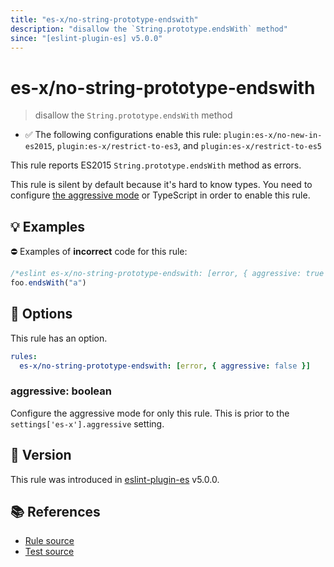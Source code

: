 ```yaml
---
title: "es-x/no-string-prototype-endswith"
description: "disallow the `String.prototype.endsWith` method"
since: "[eslint-plugin-es] v5.0.0"
---
```


# es-x/no-string-prototype-endswith
> disallow the `String.prototype.endsWith` method

- ✅ The following configurations enable this rule: `plugin:es-x/no-new-in-es2015`, `plugin:es-x/restrict-to-es3`, and `plugin:es-x/restrict-to-es5`

This rule reports ES2015 `String.prototype.endsWith` method as errors.

This rule is silent by default because it's hard to know types. You need to configure [the aggressive mode](https://github.com/eslint-community/eslint-plugin-es-x/tree/master/docs/#the-aggressive-mode) or TypeScript in order to enable this rule.

## 💡 Examples

⛔ Examples of **incorrect** code for this rule:

<eslint-playground type="bad">

```js
/*eslint es-x/no-string-prototype-endswith: [error, { aggressive: true }] */
foo.endsWith("a")
```

</eslint-playground>

## 🔧 Options

This rule has an option.

```yaml
rules:
  es-x/no-string-prototype-endswith: [error, { aggressive: false }]
```

### aggressive: boolean

Configure the aggressive mode for only this rule.
This is prior to the `settings['es-x'].aggressive` setting.

## 🚀 Version

This rule was introduced in [eslint-plugin-es] v5.0.0.

[eslint-plugin-es]: https://github.com/mysticatea/eslint-plugin-es

## 📚 References

- [Rule source](https://github.com/eslint-community/eslint-plugin-es-x/blob/master/lib/rules/no-string-prototype-endswith.js)
- [Test source](https://github.com/eslint-community/eslint-plugin-es-x/blob/master/tests/lib/rules/no-string-prototype-endswith.js)
